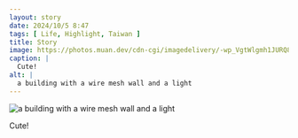 ```yaml
---
layout: story
date: 2024/10/5 8:47
tags: [ Life, Highlight, Taiwan ]
title: Story
image: https://photos.muan.dev/cdn-cgi/imagedelivery/-wp_VgtWlgmh1JURQ8t1mg/2d9d335a-629f-4aaf-69ba-13737ed52300/public
caption: |
  Cute!
alt: |
  a building with a wire mesh wall and a light
---
```


![a building with a wire mesh wall and a light](https://photos.muan.dev/cdn-cgi/imagedelivery/-wp_VgtWlgmh1JURQ8t1mg/2d9d335a-629f-4aaf-69ba-13737ed52300/public)

Cute!
